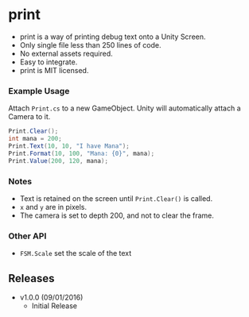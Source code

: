 print
=======

- print is a way of printing debug text onto a Unity Screen.
- Only single file less than 250 lines of code.
- No external assets required.
- Easy to integrate.
- print is MIT licensed.

### Example Usage

Attach `Print.cs` to a new GameObject. Unity will automatically attach a Camera to it.

```c#
Print.Clear();
int mana = 200;
Print.Text(10, 10, "I have Mana");
Print.Format(10, 100, "Mana: {0}", mana);
Print.Value(200, 120, mana);
```

### Notes
- Text is retained on the screen until `Print.Clear()` is called. 
- `x` and `y` are in pixels.
- The camera is set to depth 200, and not to clear the frame.

### Other API
- `FSM.Scale` set the scale of the text

## Releases
- v1.0.0 (09/01/2016)
  - Initial Release